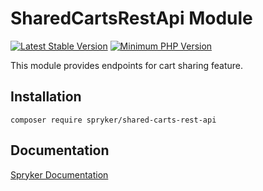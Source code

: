 # SharedCartsRestApi Module
[![Latest Stable Version](https://poser.pugx.org/spryker/shared-carts-rest-api/v/stable.svg)](https://packagist.org/packages/spryker/shared-carts-rest-api)
[![Minimum PHP Version](https://img.shields.io/badge/php-%3E%3D%207.3-8892BF.svg)](https://php.net/)

This module provides endpoints for cart sharing feature.

## Installation

```
composer require spryker/shared-carts-rest-api
```

## Documentation

[Spryker Documentation](https://documentation.spryker.com/module_guide/overview.htm)
